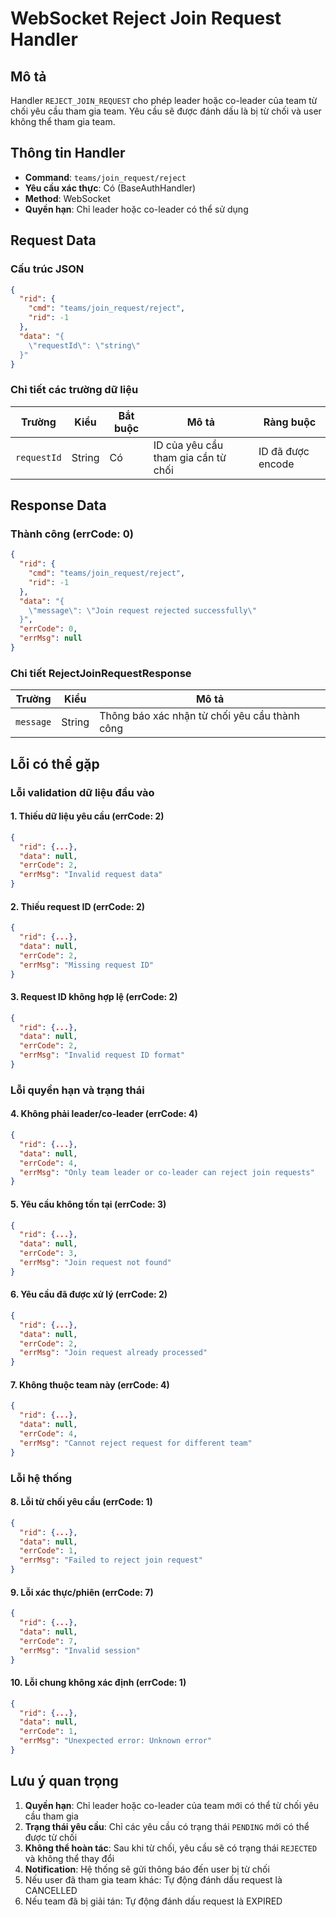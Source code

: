 # WebSocket Reject Join Request Handler

## Mô tả
Handler `REJECT_JOIN_REQUEST` cho phép leader hoặc co-leader của team từ chối yêu cầu tham gia team. Yêu cầu sẽ được đánh dấu là bị từ chối và user không thể tham gia team.

## Thông tin Handler
- **Command**: `teams/join_request/reject`
- **Yêu cầu xác thực**: Có (BaseAuthHandler)
- **Method**: WebSocket
- **Quyền hạn**: Chỉ leader hoặc co-leader có thể sử dụng

## Request Data

### Cấu trúc JSON
```json
{
  "rid": {
    "cmd": "teams/join_request/reject",
    "rid": -1
  },
  "data": "{
    \"requestId\": \"string\"
  }"
}
```

### Chi tiết các trường dữ liệu

| Trường | Kiểu | Bắt buộc | Mô tả | Ràng buộc |
|--------|------|----------|-------|-----------|
| `requestId` | String | Có |  ID của yêu cầu tham gia cần từ chối | ID đã được encode |

## Response Data

### Thành công (errCode: 0)
```json
{
  "rid": {
    "cmd": "teams/join_request/reject",
    "rid": -1
  },
  "data": "{
    \"message\": \"Join request rejected successfully\"
  }",
  "errCode": 0,
  "errMsg": null
}
```

### Chi tiết RejectJoinRequestResponse

| Trường | Kiểu | Mô tả |
|--------|------|-------|
| `message` | String | Thông báo xác nhận từ chối yêu cầu thành công |

## Lỗi có thể gặp

### Lỗi validation dữ liệu đầu vào

#### 1. Thiếu dữ liệu yêu cầu (errCode: 2)
```json
{
  "rid": {...},
  "data": null,
  "errCode": 2,
  "errMsg": "Invalid request data"
}
```

#### 2. Thiếu request ID (errCode: 2)
```json
{
  "rid": {...},
  "data": null,
  "errCode": 2,
  "errMsg": "Missing request ID"
}
```

#### 3. Request ID không hợp lệ (errCode: 2)
```json
{
  "rid": {...},
  "data": null,
  "errCode": 2,
  "errMsg": "Invalid request ID format"
}
```

### Lỗi quyền hạn và trạng thái

#### 4. Không phải leader/co-leader (errCode: 4)
```json
{
  "rid": {...},
  "data": null,
  "errCode": 4,
  "errMsg": "Only team leader or co-leader can reject join requests"
}
```

#### 5. Yêu cầu không tồn tại (errCode: 3)
```json
{
  "rid": {...},
  "data": null,
  "errCode": 3,
  "errMsg": "Join request not found"
}
```

#### 6. Yêu cầu đã được xử lý (errCode: 2)
```json
{
  "rid": {...},
  "data": null,
  "errCode": 2,
  "errMsg": "Join request already processed"
}
```

#### 7. Không thuộc team này (errCode: 4)
```json
{
  "rid": {...},
  "data": null,
  "errCode": 4,
  "errMsg": "Cannot reject request for different team"
}
```

### Lỗi hệ thống

#### 8. Lỗi từ chối yêu cầu (errCode: 1)
```json
{
  "rid": {...},
  "data": null,
  "errCode": 1,
  "errMsg": "Failed to reject join request"
}
```

#### 9. Lỗi xác thực/phiên (errCode: 7)
```json
{
  "rid": {...},
  "data": null,
  "errCode": 7,
  "errMsg": "Invalid session"
}
```

#### 10. Lỗi chung không xác định (errCode: 1)
```json
{
  "rid": {...},
  "data": null,
  "errCode": 1,
  "errMsg": "Unexpected error: Unknown error"
}
```

## Lưu ý quan trọng

1. **Quyền hạn**: Chỉ leader hoặc co-leader của team mới có thể từ chối yêu cầu tham gia
2. **Trạng thái yêu cầu**: Chỉ các yêu cầu có trạng thái `PENDING` mới có thể được từ chối
3. **Không thể hoàn tác**: Sau khi từ chối, yêu cầu sẽ có trạng thái `REJECTED` và không thể thay đổi
4. **Notification**: Hệ thống sẽ gửi thông báo đến user bị từ chối
5. Nếu user đã tham gia team khác: Tự động đánh dấu request là CANCELLED
6. Nếu team đã bị giải tán: Tự động đánh dấu request là EXPIRED
